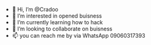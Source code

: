- 👋 Hi, I’m @Cradoo
- 👀 I’m interested in opened buisness 
- 🌱 I’m currently learning how to hack 
- 💞️ I’m looking to collaborate on buisness 
- 📫 you can reach me by via WhatsApp 09060317393

<!---
Cradoo/Cradoo is a ✨ special ✨ repository because its `README.md` (this file) appears on your GitHub profile.
You can click the Preview link to take a look at your changes.
--->
